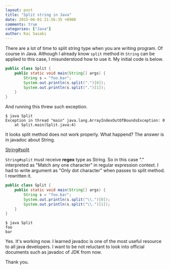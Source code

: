 ```yaml
---
layout: post
title: "Split string in Java"
date: 2015-06-01 21:56:35 +0900
comments: true
categories: ["Java"]
author: Kai Sasaki
---
```


There are a lot of time to split string type when you are writing program. Of course in Java. Although I already know `split` method in `String` can be applied to this case, I misunderstood how to use it. My initial code is below.

<!-- more -->

```java
public class Split {
    public static void main(String[] args) {
        String s = "foo.bar";
        System.out.println(s.split(".")[0]);
        System.out.println(s.split(".")[1]);
    }
}
```

And running this threw such exception.

```
$ java Split
Exception in thread "main" java.lang.ArrayIndexOutOfBoundsException: 0
    at Split.main(Split.java:4)
```

It looks split method does not work properly. What happend? The answer is in javadoc about String.

[String#split](http://docs.oracle.com/javase/7/docs/api/java/lang/String.html#split(java.lang.String))

`String#split` must receive **regex** type as String. So in this case "." interpreted as "Match any one character" in regular expression context. I had to write argument as "Only dot character" when passes to split method. I rewritten it.

```java
public class Split {
    public static void main(String[] args) {
        String s = "foo.bar";
        System.out.println(s.split("\\.")[0]);
        System.out.println(s.split("\\.")[1]);
    }
}
```

```
$ java Split
foo
bar
```

Yes. It's working now. I learned javadoc is one of the most useful resource to all java developers. I want to be not reluctant to look into official documents such as javadoc of JDK from now.

Thank you.





